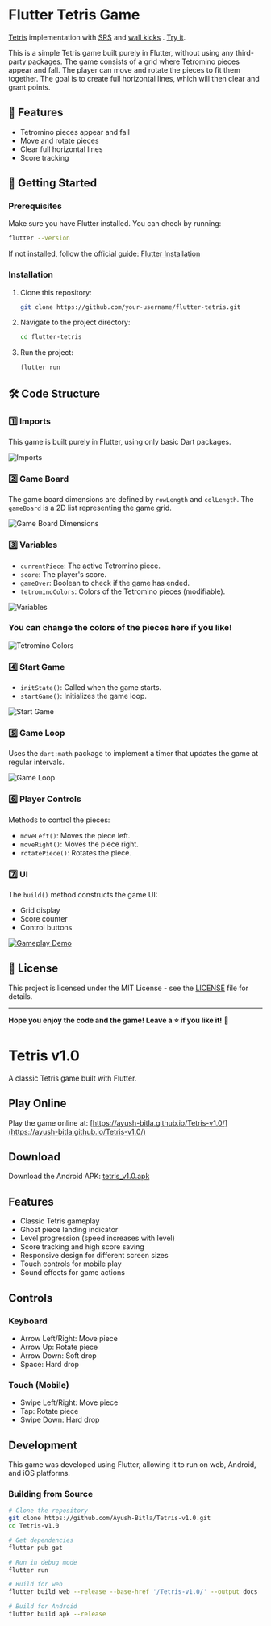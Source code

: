 # Flutter Tetris Game

[Tetris](https://harddrop.com/wiki/Gameplay_overview) implementation
with [SRS](https://harddrop.com/wiki/SRS)
and [wall kicks](https://harddrop.com/wiki/SRS#Wall_Kicks)
. [Try it](https://ayush-bitla.github.io/Tetris/).

This is a simple Tetris game built purely in Flutter, without using any third-party packages. The game consists of a grid where Tetromino pieces appear and fall. The player can move and rotate the pieces to fit them together. The goal is to create full horizontal lines, which will then clear and grant points.

## 📌 Features
- Tetromino pieces appear and fall
- Move and rotate pieces
- Clear full horizontal lines
- Score tracking

## 🚀 Getting Started

### Prerequisites
Make sure you have Flutter installed. You can check by running:
```sh
flutter --version
```
If not installed, follow the official guide: [Flutter Installation](https://flutter.dev/docs/get-started/install)

### Installation
1. Clone this repository:
   ```sh
   git clone https://github.com/your-username/flutter-tetris.git
   ```
2. Navigate to the project directory:
   ```sh
   cd flutter-tetris
   ```
3. Run the project:
   ```sh
   flutter run
   ```

## 🛠️ Code Structure

### 1️⃣ Imports
This game is built purely in Flutter, using only basic Dart packages.

![Imports](assets/code/imports.png)

### 2️⃣ Game Board
The game board dimensions are defined by `rowLength` and `colLength`. The `gameBoard` is a 2D list representing the game grid.

![Game Board Dimensions](assets/code/dimensions.png)

### 3️⃣ Variables
- `currentPiece`: The active Tetromino piece.
- `score`: The player's score.
- `gameOver`: Boolean to check if the game has ended.
- `tetrominoColors`: Colors of the Tetromino pieces (modifiable).

![Variables](assets/code/variables.png)

### You can change the colors of the pieces here if you like!

![Tetromino Colors](assets/code/colors.png)

### 4️⃣ Start Game
- `initState()`: Called when the game starts.
- `startGame()`: Initializes the game loop.

![Start Game](assets/code/start.png)

### 5️⃣ Game Loop
Uses the `dart:math` package to implement a timer that updates the game at regular intervals.

![Game Loop](assets/code/gameloop.png)

### 6️⃣ Player Controls
Methods to control the pieces:
- `moveLeft()`: Moves the piece left.
- `moveRight()`: Moves the piece right.
- `rotatePiece()`: Rotates the piece.

### 7️⃣ UI
The `build()` method constructs the game UI:
- Grid display
- Score counter
- Control buttons

[![Gameplay Demo](assets/code/Tetris.gif)](https://ayush-bitla.github.io/Tetris/)

## 📜 License
This project is licensed under the MIT License - see the [LICENSE](LICENSE) file for details.

---

**Hope you enjoy the code and the game! Leave a ⭐ if you like it!** 🚀

# Tetris v1.0

A classic Tetris game built with Flutter.

## Play Online

Play the game online at: [https://ayush-bitla.github.io/Tetris-v1.0/](https://ayush-bitla.github.io/Tetris-v1.0/)

## Download

Download the Android APK: [tetris_v1.0.apk](https://github.com/Ayush-Bitla/Tetris-v1.0/raw/main/release/tetris_v1.0.apk)

## Features

- Classic Tetris gameplay
- Ghost piece landing indicator
- Level progression (speed increases with level)
- Score tracking and high score saving
- Responsive design for different screen sizes
- Touch controls for mobile play
- Sound effects for game actions

## Controls

### Keyboard
- Arrow Left/Right: Move piece
- Arrow Up: Rotate piece
- Arrow Down: Soft drop
- Space: Hard drop

### Touch (Mobile)
- Swipe Left/Right: Move piece
- Tap: Rotate piece
- Swipe Down: Hard drop

## Development

This game was developed using Flutter, allowing it to run on web, Android, and iOS platforms.

### Building from Source

```bash
# Clone the repository
git clone https://github.com/Ayush-Bitla/Tetris-v1.0.git
cd Tetris-v1.0

# Get dependencies
flutter pub get

# Run in debug mode
flutter run

# Build for web
flutter build web --release --base-href '/Tetris-v1.0/' --output docs

# Build for Android
flutter build apk --release
```
